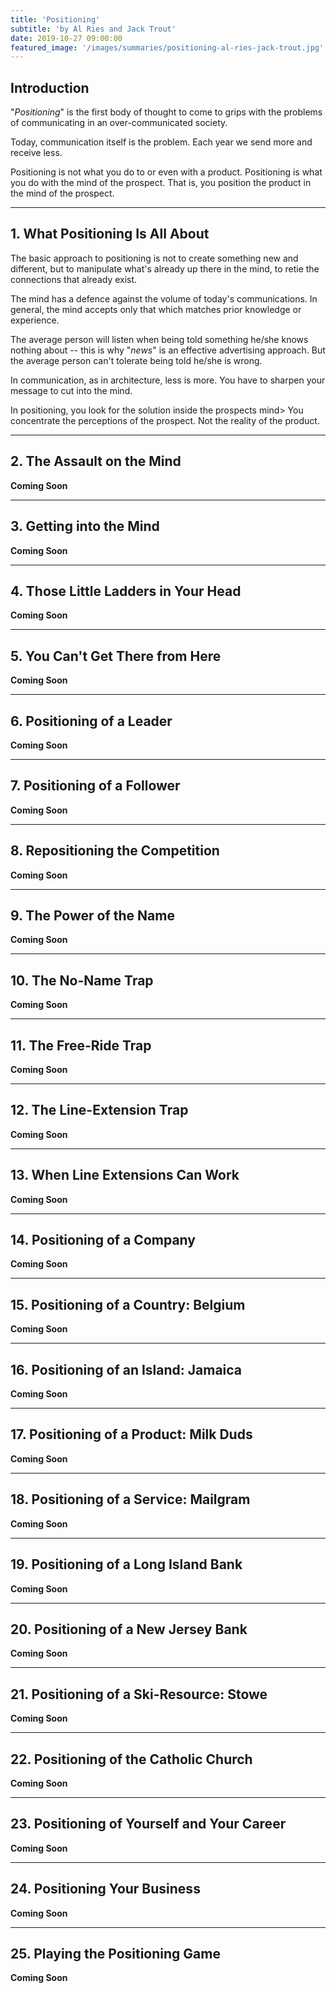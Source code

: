 ```yaml
---
title: 'Positioning'
subtitle: 'by Al Ries and Jack Trout'
date: 2019-10-27 09:00:00
featured_image: '/images/summaries/positioning-al-ries-jack-trout.jpg'
---
```


## Introduction

"*Positioning*" is the first body of thought to come to grips with the problems of communicating in an over-communicated society.

Today, communication itself is the problem. Each year we send more and receive less.

Positioning is not what you do to or even with a product. Positioning is what you do with the mind of the prospect. That is, you position the product in the mind of the prospect.

---

## 1. What Positioning Is All About

The basic approach to positioning is not to create something new and different, but to manipulate what's already up there in the mind, to retie the connections that already exist.

The mind has a defence against the volume of today's communications. In general, the mind accepts only that which matches prior knowledge or experience.

The average person will listen when being told something he/she knows nothing about -- this is why "*news*" is an effective advertising approach. But the average person can't tolerate being told he/she is wrong.

In communication, as in architecture, less is more. You have to sharpen your message to cut into the mind.

In positioning, you look for the solution inside the prospects mind> You concentrate the perceptions of the prospect. Not the reality of the product.

---

## 2. The Assault on the Mind

**Coming Soon**

---

## 3. Getting into the Mind

**Coming Soon**

---

## 4. Those Little Ladders in Your Head

**Coming Soon**

---

## 5. You Can't Get There from Here

**Coming Soon**

---

## 6. Positioning of a Leader

**Coming Soon**

---

## 7. Positioning of a Follower

**Coming Soon**

---

## 8. Repositioning the Competition

**Coming Soon**

---

## 9. The Power of the Name

**Coming Soon**

---

## 10. The No-Name Trap

**Coming Soon**

---

## 11. The Free-Ride Trap

**Coming Soon**

---

## 12. The Line-Extension Trap

**Coming Soon**

---

## 13. When Line Extensions Can Work

**Coming Soon**

---

## 14. Positioning of a Company

**Coming Soon**

---

## 15. Positioning of a Country: Belgium

**Coming Soon**

---

## 16. Positioning of an Island: Jamaica

**Coming Soon**

---

## 17. Positioning of a Product: Milk Duds

**Coming Soon**

---

## 18. Positioning of a Service: Mailgram

**Coming Soon**

---

## 19. Positioning of a Long Island Bank

**Coming Soon**

---

## 20. Positioning of a New Jersey Bank

**Coming Soon**

---

## 21. Positioning of a Ski-Resource: Stowe

**Coming Soon**

---


## 22. Positioning of the Catholic Church

**Coming Soon**

---

## 23. Positioning of Yourself and Your Career

**Coming Soon**

---

## 24. Positioning Your Business

**Coming Soon**

---

## 25. Playing the Positioning Game

**Coming Soon**

